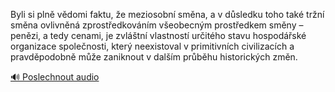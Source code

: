 
Byli si plně vědomi faktu, že meziosobní směna, a v důsledku toho také tržní směna ovlivněná zprostředkováním všeobecným prostředkem směny – penězi, a tedy cenami, je zvláštní vlastností určitého stavu hospodářské organizace společnosti, který neexistoval v primitivních civilizacích a pravděpodobně může zaniknout v dalším průběhu historických změn.

[🔊 Poslechnout audio](/data/7-paragraphs/audio/chapter_42/para_004-Byli-si-pln-vdomi-faktu-e-meziosobn-smna-a.mp3)
